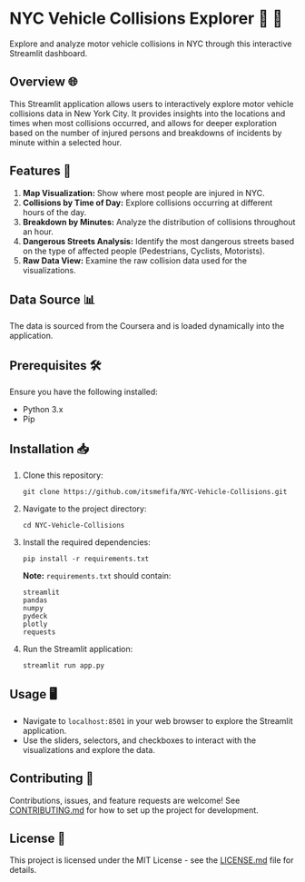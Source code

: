 # NYC Vehicle Collisions Explorer 🌟 🚗

Explore and analyze motor vehicle collisions in NYC through this interactive Streamlit dashboard.

## Overview 🌐

This Streamlit application allows users to interactively explore motor vehicle collisions data in New York City. It provides insights into the locations and times when most collisions occurred, and allows for deeper exploration based on the number of injured persons and breakdowns of incidents by minute within a selected hour.

## Features 🚀

1. **Map Visualization:** Show where most people are injured in NYC.
2. **Collisions by Time of Day:** Explore collisions occurring at different hours of the day.
3. **Breakdown by Minutes:** Analyze the distribution of collisions throughout an hour.
4. **Dangerous Streets Analysis:** Identify the most dangerous streets based on the type of affected people (Pedestrians, Cyclists, Motorists).
5. **Raw Data View:** Examine the raw collision data used for the visualizations.

## Data Source 📊

The data is sourced from the Coursera and is loaded dynamically into the application.

## Prerequisites 🛠️

Ensure you have the following installed:
- Python 3.x
- Pip

## Installation 📥

1. Clone this repository:
   ```
   git clone https://github.com/itsmefifa/NYC-Vehicle-Collisions.git
   ```
2. Navigate to the project directory:
   ```
   cd NYC-Vehicle-Collisions
   ```
3. Install the required dependencies:
   ```
   pip install -r requirements.txt
   ```
   
   **Note:** `requirements.txt` should contain:
   ```
   streamlit
   pandas
   numpy
   pydeck
   plotly
   requests
   ```
4. Run the Streamlit application:
   ```
   streamlit run app.py
   ```

## Usage 🖥️

- Navigate to `localhost:8501` in your web browser to explore the Streamlit application.
- Use the sliders, selectors, and checkboxes to interact with the visualizations and explore the data.

## Contributing 🤝

Contributions, issues, and feature requests are welcome! See [CONTRIBUTING.md](CONTRIBUTING.md) for how to set up the project for development.

## License 📄

This project is licensed under the MIT License - see the [LICENSE.md](LICENSE.md) file for details.
